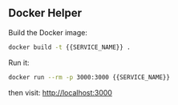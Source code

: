 ## Docker Helper

Build the Docker image:

```bash
docker build -t {{SERVICE_NAME}} .
```

Run it:

```bash
docker run --rm -p 3000:3000 {{SERVICE_NAME}}
```

then visit: [http://localhost:3000](http://localhost:3000)